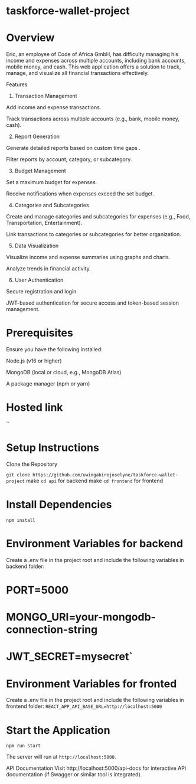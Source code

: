 # taskforce-wallet-project

# Overview

Eric, an employee of Code of Africa GmbH, has difficulty managing his income and expenses across multiple accounts, including bank accounts, mobile money, and cash. This web application offers a solution to track, manage, and visualize all financial transactions effectively.

Features

1. Transaction Management

Add income and expense transactions.

Track transactions across multiple accounts (e.g., bank, mobile money, cash).

2. Report Generation

Generate detailed reports based on custom time gaps .

Filter reports by account, category, or subcategory.

3. Budget Management

Set a maximum budget for expenses.

Receive notifications when expenses exceed the set budget.

4. Categories and Subcategories

Create and manage categories and subcategories for expenses (e.g., Food, Transportation, Entertainment).

Link transactions to categories or subcategories for better organization.

5. Data Visualization

Visualize income and expense summaries using graphs and charts.

Analyze trends in financial activity.

6. User Authentication

Secure registration and login.

JWT-based authentication for secure access and token-based session management.



# Prerequisites

Ensure you have the following installed:

Node.js (v16 or higher)

MongoDB (local or cloud, e.g., MongoDB Atlas)

A package manager (npm or yarn)

# Hosted link 
``

# Setup Instructions

Clone the Repository

`git clone https://github.com/uwingabirejoselyne/taskforce-wallet-project`
make `cd api` for backend
make `cd frontend` for frontend

# Install Dependencies

`npm install`

# Environment Variables for backend
Create a .env file in the project root and include the following variables in backend folder:

# PORT=5000
# MONGO_URI=your-mongodb-connection-string
# JWT_SECRET=mysecret`

# Environment Variables for fronted
Create a .env file in the project root and include the following variables in frontend folder:
`REACT_APP_API_BASE_URL=http://localhost:5000`

# Start the Application

`npm run start`

The server will run at `http://localhost:5000`.

API Documentation
Visit http://localhost:5000/api-docs for interactive API documentation (if Swagger or similar tool is integrated).